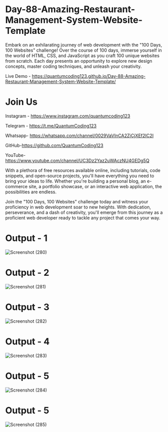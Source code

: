 # Day-88-Amazing-Restaurant-Management-System-Website-Template

Embark on an exhilarating journey of web development with the "100 Days, 100 Websites" challenge! Over the course of 100 days, immerse yourself in the world of HTML, CSS, and JavaScript as you craft 100 unique websites from scratch. Each day presents an opportunity to explore new design concepts, master coding techniques, and unleash your creativity.

Live Demo - https://quantumcoding123.github.io/Day-88-Amazing-Restaurant-Management-System-Website-Template/

# Join Us

Instagram - https://www.instagram.com/quantumcoding123

Telegram - https://t.me/QuantumCoding123

Whatsapp- https://whatsapp.com/channel/0029VaVInCA2ZjCjXEf2IC2I

GitHub-https://github.com/QuantumCoding123

YouTube-https://www.youtube.com/channel/UC3Dz2Yaz2uWAczNU4GEDg5Q

With a plethora of free resources available online, including tutorials, code snippets, and open-source projects, you'll have everything you need to bring your ideas to life. Whether you're building a personal blog, an e-commerce site, a portfolio showcase, or an interactive web application, the possibilities are endless.

Join the "100 Days, 100 Websites" challenge today and witness your proficiency in web development soar to new heights. With dedication, perseverance, and a dash of creativity, you'll emerge from this journey as a proficient web developer ready to tackle any project that comes your way.

# Output - 1

 ![Screenshot (280)](https://github.com/user-attachments/assets/52c4d955-7d42-4a11-be4e-def2c84dec65)

# Output - 2

![Screenshot (281)](https://github.com/user-attachments/assets/92cd6698-31da-4136-b7da-2a10e2c2c0fc)

# Output - 3

![Screenshot (282)](https://github.com/user-attachments/assets/a7246873-80be-4b25-8a3e-282761332f90)

# Output - 4

![Screenshot (283)](https://github.com/user-attachments/assets/574f8e91-51ba-46d7-8f48-c8d0c152a9b2)

# Output - 5

![Screenshot (284)](https://github.com/user-attachments/assets/b6fd6e9c-5b57-493c-adf3-93c1fbb0b04a)

# Output - 5

![Screenshot (285)](https://github.com/user-attachments/assets/9374c39c-0e2d-4e3f-bcec-a867807a6571)


